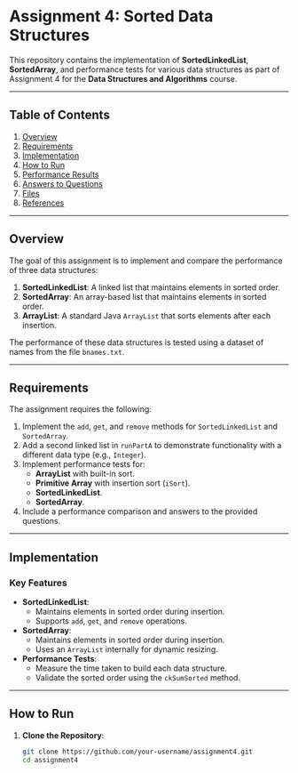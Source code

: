 # Assignment 4: Sorted Data Structures

This repository contains the implementation of **SortedLinkedList**, **SortedArray**, and performance tests for various data structures as part of Assignment 4 for the **Data Structures and Algorithms** course.

---

## Table of Contents
1. [Overview](#overview)
2. [Requirements](#requirements)
3. [Implementation](#implementation)
4. [How to Run](#how-to-run)
5. [Performance Results](#performance-results)
6. [Answers to Questions](#answers-to-questions)
7. [Files](#files)
8. [References](#references)

---

## Overview
The goal of this assignment is to implement and compare the performance of three data structures:
1. **SortedLinkedList**: A linked list that maintains elements in sorted order.
2. **SortedArray**: An array-based list that maintains elements in sorted order.
3. **ArrayList**: A standard Java `ArrayList` that sorts elements after each insertion.

The performance of these data structures is tested using a dataset of names from the file `bnames.txt`.

---

## Requirements
The assignment requires the following:
1. Implement the `add`, `get`, and `remove` methods for `SortedLinkedList` and `SortedArray`.
2. Add a second linked list in `runPartA` to demonstrate functionality with a different data type (e.g., `Integer`).
3. Implement performance tests for:
   - **ArrayList** with built-in sort.
   - **Primitive Array** with insertion sort (`iSort`).
   - **SortedLinkedList**.
   - **SortedArray**.
4. Include a performance comparison and answers to the provided questions.

---

## Implementation
### Key Features
- **SortedLinkedList**:
  - Maintains elements in sorted order during insertion.
  - Supports `add`, `get`, and `remove` operations.
- **SortedArray**:
  - Maintains elements in sorted order during insertion.
  - Uses an `ArrayList` internally for dynamic resizing.
- **Performance Tests**:
  - Measure the time taken to build each data structure.
  - Validate the sorted order using the `ckSumSorted` method.

---

## How to Run
1. **Clone the Repository**:
   ```bash
   git clone https://github.com/your-username/assignment4.git
   cd assignment4
